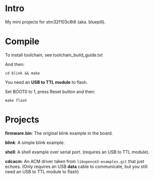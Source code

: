 # Intro

My mini projects for stm32f103c8t6 (aka. bluepill).

# Compile

To install toolchain, see toolchain_build_guide.txt

And then:

`cd blink && make`

You need an **USB to TTL module** to flash.

Set BOOT0 to 1, press Reset button and then:

`make flash`

# Projects

**firmware.bin**: The original blink example in the board.

**blink**: A simple blink example.

**shell**: A shell example over serial port. (requires an USB to TTL module).

**cdcacm**: An ACM driver taken from `libopencm3-examples.git` that just echoes.
(Only requires an USB **data** cable to communicate, but you still need an USB to TTL module to flash)

